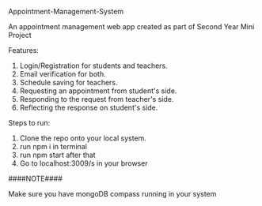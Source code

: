 Appointment-Management-System

An appointment management web app created as part of Second Year Mini Project

Features:
1) Login/Registration for students and teachers.
2) Email verification for both.
2) Schedule saving for teachers.
3) Requesting an appointment from student's side.
4) Responding to the request from teacher's side.
5) Reflecting the response on student's side.

Steps to run:
1) Clone the repo onto your local system.
2) run npm i in terminal
3) run npm start after that
4) Go to localhost:3009/s in your browser

####NOTE####

Make sure you have mongoDB compass running in your system


